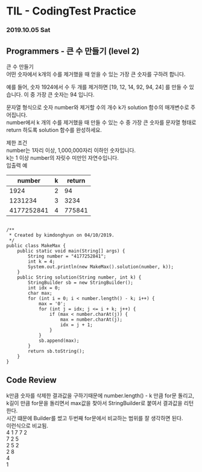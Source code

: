 # TIL - CodingTest Practice 
### 2019.10.05 Sat

## Programmers - 큰 수 만들기 (level 2)
큰 수 만들기<br>
어떤 숫자에서 k개의 수를 제거했을 때 얻을 수 있는 가장 큰 숫자를 구하려 합니다.<br>

예를 들어, 숫자 1924에서 수 두 개를 제거하면 [19, 12, 14, 92, 94, 24] 를 만들 수 있습니다. 이 중 가장 큰 숫자는 94 입니다.<br>

문자열 형식으로 숫자 number와 제거할 수의 개수 k가 solution 함수의 매개변수로 주어집니다. <br>number에서 k 개의 수를 제거했을 때 만들 수 있는 수 중 가장 큰 숫자를 문자열 형태로 return 하도록 solution 함수를 완성하세요.<br>

제한 조건<br>
number는 1자리 이상, 1,000,000자리 이하인 숫자입니다.<br>
k는 1 이상 number의 자릿수 미만인 자연수입니다.<br>
입출력 예<br>

|number|	k	|return|
|---|---|---|
|1924	|2	|94|
|1231234|	3	|3234|
|4177252841	|4	|775841|

```

/**
 * Created by kimdonghyun on 04/10/2019.
 */
public class MakeMax {
    public static void main(String[] args) {
        String number = "4177252841";
        int k = 4;
        System.out.println(new MakeMax().solution(number, k));
    }
    public String solution(String number, int k) {
        StringBuilder sb = new StringBuilder();
        int idx = 0;
        char max;
        for (int i = 0; i < number.length() - k; i++) {
            max = '0';
            for (int j = idx; j <= i + k; j++) {
                if (max < number.charAt(j)) {
                    max = number.charAt(j);
                    idx = j + 1;
                }
            }
            sb.append(max);
        }
        return sb.toString();
    }
}

```

## Code Review
k만큼 숫자를 삭제한 결과값을 구하기때문에 number.length() - k 만큼 for문 돌리고, <br> 
k길이 만큼 for문을 돌리면서 max값을 찾아서 StringBuilder로 붙여서 결과값을 리턴한다. <br>
시간 떄문에 Builder를 썼고 두번째 for문에서 비교하는 범위를 잘 생각하면 된다.<br>
이런식으로 비교됨.<br>
4 1 7 7 2 <br>
7 2 5 <br>
2 5 2 <br>
2 8 <br>
4 <br>
1 <br>
